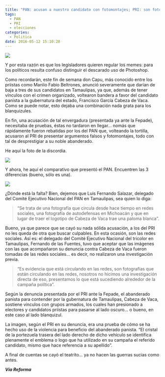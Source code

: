 ```yaml
---
title: "PAN: acusan a nuestro candidato con fotomontajes; PRI: son fotos que están en internet"
tags:
  - PAN
  - PRI
  - elecciones
categories:
  - Politica
date: 2016-05-12 15:10:20
---
```

![](https://res.cloudinary.com/pidmx/image/upload/v1463083729/denuncia-tamaulipas-pri-pan1_hio26h.png)

Y por esta razón es que los legisladores quieren regular los memes: para los políticos resulta confuso distinguir el descarado uso de Photoshop.

Como recordarán, este fin de semana don Capu, más conocido entre los priistas como Manlio Fabio Beltrones, anunció severamente que darían de baja a tres de sus candidatos en Tamaulipas, ya que, además de tener vínculos con el crimen organizado, voltearon bandera a favor del candidato panista a la gubernatura del estado, Francisco García Cabeza de Vaca. Como se puede notar, esto dejaba una combinación nada grata para los blanquizules.

En fin, una acusación de tal envergadura (presentada ya ante la Fepade), necesitaba de pruebas, éstas no tardaron en llegar… nomás que rápidamente fueron rebatidas por los del PAN que, volteando la tortilla, acusaron al PRI de presentar argumentos falsos y fotomontajes, todo con tal de desprestigiar a su noble abanderado.

He aquí la foto de la discordia.

![](https://res.cloudinary.com/pidmx/image/upload/v1463083749/denuncia-tamaulipas-pri-pan_qgkohi.jpg)

Y ahora, he aquí el comparativo que presentó el PAN. Encuentren las 3 diferencias (bueno, sólo es una).

![](https://res.cloudinary.com/pidmx/image/upload/v1463083779/denuncia-tamaulipas-pri-pan2_rgrohq.jpg)

¿Dónde está la falta? Bien, dejemos que Luis Fernando Salazar, delegado del Comité Ejecutivo Nacional del PAN en Tamaulipas, sea quien lo diga:

>“Se trata de una fotografía que circula desde hace tiempo en redes sociales, una fotografía de autodefensas en Michoacán y que en lugar de traer el logotipo de Cabeza de Vaca trae una paloma blanca”.

Bueno, ya que parece que se cayó su nada sólida acusación, a los del PRI no les queda de otra que buscar culpables. En esta ocasión, son las redes sociales. Así es: el delegado del Comité Ejecutivo Nacional del tricolor en Tamaulipas, Fernando de las Fuentes, tuvo que aceptar que las imágenes con las que acompañaron su denuncia contra Cabeza de Vaca fueron tomadas de las redes sociales… es decir, no realizaron una investigación previa.

>“Es evidencia que está circulando en las redes, son fotografías que están circulando en las redes, nosotros no hicimos una investigación directa de eso, presentamos lo que está sucediendo alrededor de la campaña política”.

Según la denuncia presentada por el PRI ante la Fepade, el abanderado panista para contender por la gubernatura de Tamaulipas, Cabeza de Vaca, sostiene vínculos con grupos armados, los cuales han presionado a electores y candidatos priistas para pasarse al lado oscuro… o bueno, en este caso al lado blanquizul.

La imagen, según el PRI en su denuncia, era una prueba de cómo se ha hecho uso de la violencia para beneficio del abanderado panista. “El cristal de la portezuela trasera del lado derecho de dicho vehículo se identifica plenamente el emblema o logo que ha utilizado en su campaña el referido candidato, mismo que hace referencia a su apellido”.

A final de cuentas se cayó el teatrito… ya no hacen las guerras sucias como antes.

***Vía Reforma***

